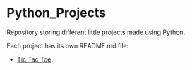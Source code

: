 # Python_Projects
Repository storing different little projects made using Python.

<!-- Editar -->
Each project has its own README.md file:

- [Tic Tac Toe](tree/main/01_Tic_Tac_Toe).
